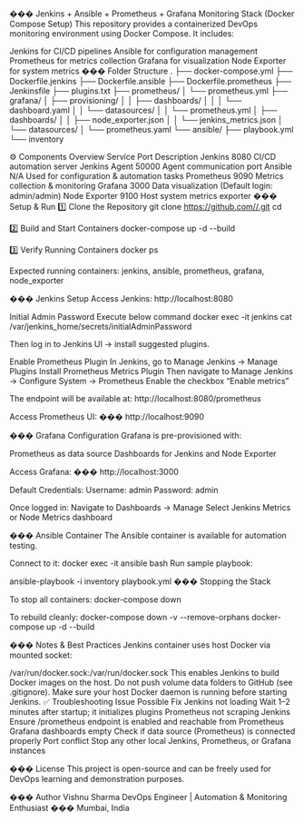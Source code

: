 ��� Jenkins + Ansible + Prometheus + Grafana Monitoring Stack (Docker Compose Setup)
This repository provides a containerized DevOps monitoring environment using Docker Compose.
It includes:

Jenkins for CI/CD pipelines
Ansible for configuration management
Prometheus for metrics collection
Grafana for visualization
Node Exporter for system metrics
���️ Folder Structure
. ├── docker-compose.yml ├── Dockerfile.jenkins ├── Dockerfile.ansible ├── Dockerfile.prometheus ├── Jenkinsfile ├── plugins.txt ├── prometheus/ │ └── prometheus.yml ├── grafana/ │ ├── provisioning/ │ │ ├── dashboards/ │ │ │ └── dashboard.yaml │ │ └── datasources/ │ │ └── prometheus.yml │ ├── dashboards/ │ │ ├── node_exporter.json │ │ └── jenkins_metrics.json │ └── datasources/ │ └── prometheus.yaml └── ansible/ ├── playbook.yml └── inventory

⚙️ Components Overview
Service Port    Description
Jenkins 8080    CI/CD automation server
Jenkins Agent   50000   Agent communication port
Ansible N/A Used for configuration & automation tasks
Prometheus  9090    Metrics collection & monitoring
Grafana 3000    Data visualization (Default login: admin/admin)
Node Exporter   9100    Host system metrics exporter
��� Setup & Run
1️⃣ Clone the Repository
git clone https://github.com//.git cd

2️⃣ Build and Start Containers docker-compose up -d --build

3️⃣ Verify Running Containers docker ps

Expected running containers: jenkins, ansible, prometheus, grafana, node_exporter

��� Jenkins Setup Access Jenkins: http://localhost:8080

Initial Admin Password Execute below command docker exec -it jenkins cat /var/jenkins_home/secrets/initialAdminPassword

Then log in to Jenkins UI → install suggested plugins.

Enable Prometheus Plugin In Jenkins, go to Manage Jenkins → Manage Plugins Install Prometheus Metrics Plugin Then navigate to Manage Jenkins → Configure System → Prometheus Enable the checkbox “Enable metrics”

The endpoint will be available at: http://localhost:8080/prometheus

Access Prometheus UI: ��� http://localhost:9090

��� Grafana Configuration Grafana is pre-provisioned with:

Prometheus as data source Dashboards for Jenkins and Node Exporter

Access Grafana: ��� http://localhost:3000

Default Credentials: Username: admin Password: admin

Once logged in: Navigate to Dashboards → Manage Select Jenkins Metrics or Node Metrics dashboard

��� Ansible Container The Ansible container is available for automation testing.

Connect to it: docker exec -it ansible bash Run sample playbook:

ansible-playbook -i inventory playbook.yml ��� Stopping the Stack

To stop all containers: docker-compose down

To rebuild cleanly: docker-compose down -v --remove-orphans docker-compose up -d --build

��� Notes & Best Practices Jenkins container uses host Docker via mounted socket:

/var/run/docker.sock:/var/run/docker.sock This enables Jenkins to build Docker images on the host. Do not push volume data folders to GitHub (see .gitignore). Make sure your host Docker daemon is running before starting Jenkins.
✅ Troubleshooting Issue Possible Fix Jenkins not loading Wait 1–2 minutes after startup; it initializes plugins Prometheus not scraping Jenkins Ensure /prometheus endpoint is enabled and reachable from Prometheus Grafana dashboards empty Check if data source (Prometheus) is connected properly Port conflict Stop any other local Jenkins, Prometheus, or Grafana instances

��� License This project is open-source and can be freely used for DevOps learning and demonstration purposes.

��� Author Vishnu Sharma DevOps Engineer | Automation & Monitoring Enthusiast ��� Mumbai, India
